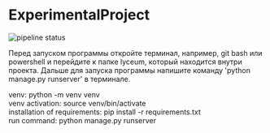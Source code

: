 # ExperimentalProject

 ![pipeline status](https://github.com/TekatoKiary/ExperimentalProject/actions/workflows/.gitlab-ci.yml/badge.svg)

Перед запуском программы откройте терминал, например, git bash или powershell и перейдите к папке lyceum, 
который находится внутри проекта. 
Дальше для запуска программы напишите команду 'python manage.py runserver' в терминале.

venv: python -m venv venv\
venv activation: source venv/bin/activate\
installation of requirements: pip install -r requirements.txt\
run command: python manage.py runserver
